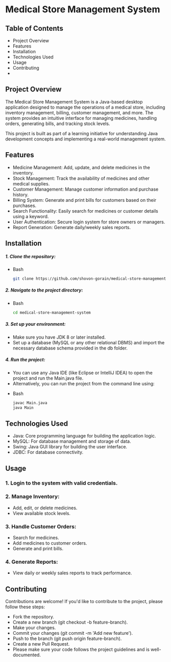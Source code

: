 # Medical Store Management System
## Table of Contents
- Project Overview
- Features
- Installation
- Technologies Used
- Usage
- Contributing
-
## Project Overview
<p>The Medical Store Management System is a Java-based desktop application designed to manage the operations of a medical store, including inventory management, billing, customer management, and more. The system provides an intuitive interface for managing medicines, handling orders, generating bills, and tracking stock levels.

This project is built as part of a learning initiative for understanding Java development concepts and implementing a real-world management system.</p>

## Features
- Medicine Management: Add, update, and delete medicines in the inventory.
- Stock Management: Track the availability of medicines and other medical supplies.
- Customer Management: Manage customer information and purchase history.
- Billing System: Generate and print bills for customers based on their purchases.
- Search Functionality: Easily search for medicines or customer details using a keyword.
- User Authentication: Secure login system for store owners or managers.
- Report Generation: Generate daily/weekly sales reports.

## Installation
#####  1. Clone the repository:
* Bash
  ```sh
  git clone https://github.com/shovon-gorain/medical-store-management-system.git
  ```

#####  2. Navigate to the project directory:
* Bash
  ```sh
  cd medical-store-management-system
  ```

#####  3. Set up your environment:
- Make sure you have JDK 8 or later installed.
- Set up a database (MySQL or any other relational DBMS) and import the necessary database schema provided in the db folder.

#####  4. Run the project:
- You can use any Java IDE (like Eclipse or IntelliJ IDEA) to open the project and run the Main.java file.
- Alternatively, you can run the project from the command line using:
* Bash
  ```sh
  javac Main.java
  java Main
  ```

## Technologies Used
- Java: Core programming language for building the application logic.
- MySQL: For database management and storage of data.
- Swing: Java GUI library for building the user interface.
- JDBC: For database connectivity.

## Usage
### 1. Login to the system with valid credentials.
### 2. Manage Inventory:
  - Add, edit, or delete medicines.
  - View available stock levels.
### 3. Handle Customer Orders:
  - Search for medicines.
  - Add medicines to customer orders.
  - Generate and print bills.
### 4. Generate Reports:
  - View daily or weekly sales reports to track performance.

## Contributing
Contributions are welcome! If you'd like to contribute to the project, please follow these steps:

- Fork the repository.
- Create a new branch (git checkout -b feature-branch).
- Make your changes.
- Commit your changes (git commit -m 'Add new feature').
- Push to the branch (git push origin feature-branch).
- Create a new Pull Request.
- Please make sure your code follows the project guidelines and is well-documented.

